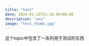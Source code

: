 ```yaml
---
title: "test"
date: 2024-01-23T21:16:56+08:00
description: "xxx"
image: "test_thumb.jpg"
---
```


这个topic中包含了一系列用于测试的东西